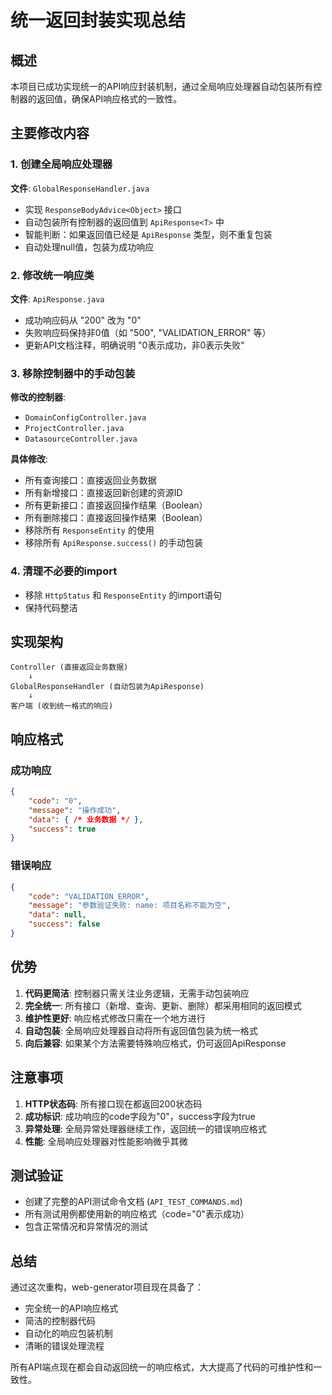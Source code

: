 # 统一返回封装实现总结

## 概述

本项目已成功实现统一的API响应封装机制，通过全局响应处理器自动包装所有控制器的返回值，确保API响应格式的一致性。

## 主要修改内容

### 1. 创建全局响应处理器

**文件**: `GlobalResponseHandler.java`
- 实现 `ResponseBodyAdvice<Object>` 接口
- 自动包装所有控制器的返回值到 `ApiResponse<T>` 中
- 智能判断：如果返回值已经是 `ApiResponse` 类型，则不重复包装
- 自动处理null值，包装为成功响应

### 2. 修改统一响应类

**文件**: `ApiResponse.java`
- 成功响应码从 "200" 改为 "0"
- 失败响应码保持非0值（如 "500", "VALIDATION_ERROR" 等）
- 更新API文档注释，明确说明 "0表示成功，非0表示失败"

### 3. 移除控制器中的手动包装

**修改的控制器**:
- `DomainConfigController.java`
- `ProjectController.java` 
- `DatasourceController.java`

**具体修改**:
- 所有查询接口：直接返回业务数据
- 所有新增接口：直接返回新创建的资源ID
- 所有更新接口：直接返回操作结果（Boolean）
- 所有删除接口：直接返回操作结果（Boolean）
- 移除所有 `ResponseEntity` 的使用
- 移除所有 `ApiResponse.success()` 的手动包装

### 4. 清理不必要的import

- 移除 `HttpStatus` 和 `ResponseEntity` 的import语句
- 保持代码整洁

## 实现架构

```
Controller (直接返回业务数据)
    ↓
GlobalResponseHandler (自动包装为ApiResponse)
    ↓
客户端 (收到统一格式的响应)
```

## 响应格式

### 成功响应
```json
{
    "code": "0",
    "message": "操作成功",
    "data": { /* 业务数据 */ },
    "success": true
}
```

### 错误响应
```json
{
    "code": "VALIDATION_ERROR",
    "message": "参数验证失败: name: 项目名称不能为空",
    "data": null,
    "success": false
}
```

## 优势

1. **代码更简洁**: 控制器只需关注业务逻辑，无需手动包装响应
2. **完全统一**: 所有接口（新增、查询、更新、删除）都采用相同的返回模式
3. **维护性更好**: 响应格式修改只需在一个地方进行
4. **自动包装**: 全局响应处理器自动将所有返回值包装为统一格式
5. **向后兼容**: 如果某个方法需要特殊响应格式，仍可返回ApiResponse

## 注意事项

1. **HTTP状态码**: 所有接口现在都返回200状态码
2. **成功标识**: 成功响应的code字段为"0"，success字段为true
3. **异常处理**: 全局异常处理器继续工作，返回统一的错误响应格式
4. **性能**: 全局响应处理器对性能影响微乎其微

## 测试验证

- 创建了完整的API测试命令文档 (`API_TEST_COMMANDS.md`)
- 所有测试用例都使用新的响应格式（code="0"表示成功）
- 包含正常情况和异常情况的测试

## 总结

通过这次重构，web-generator项目现在具备了：
- 完全统一的API响应格式
- 简洁的控制器代码
- 自动化的响应包装机制
- 清晰的错误处理流程

所有API端点现在都会自动返回统一的响应格式，大大提高了代码的可维护性和一致性。 